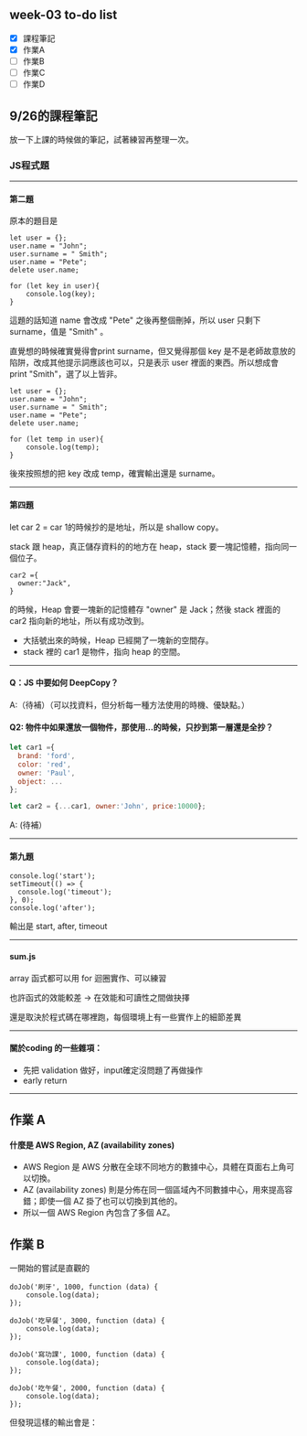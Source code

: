 ## week-03 to-do list
- [x] 課程筆記
- [x] 作業A
- [ ] 作業B
- [ ] 作業C
- [ ] 作業D

## 9/26的課程筆記

放一下上課的時候做的筆記，試著練習再整理一次。

### JS程式題
---
#### 第二題
原本的題目是
``` JS
let user = {};
user.name = "John";
user.surname = " Smith";
user.name = "Pete";
delete user.name;

for (let key in user){
    console.log(key);
}
```

這題的話知道 name 會改成 "Pete" 之後再整個刪掉，所以 user 只剩下 surname，值是 "Smith" 。

直覺想的時候確實覺得會print surname，但又覺得那個 key 是不是老師故意放的陷阱，改成其他提示詞應該也可以，只是表示 user 裡面的東西。所以想成會 print "Smith"，選了以上皆非。

```JS
let user = {};
user.name = "John";
user.surname = " Smith";
user.name = "Pete";
delete user.name;

for (let temp in user){
    console.log(temp);
}
```
後來按照想的把 key 改成 temp，確實輸出還是 surname。

---
#### 第四題
let car 2 = car 1的時候抄的是地址，所以是 shallow copy。

stack 跟 heap，真正儲存資料的的地方在 heap，stack 要一塊記憶體，指向同一個位子。

```JS
car2 ={
  owner:"Jack",
}
```

的時候，Heap 會要一塊新的記憶體存 "owner" 是 Jack；然後 stack 裡面的 car2 指向新的地址，所以有成功改到。

- 大括號出來的時候，Heap 已經開了一塊新的空間存。
- stack 裡的 car1 是物件，指向 heap 的空間。

---
#### Q：JS 中要如何 DeepCopy？

A:（待補）（可以找資料，但分析每一種方法使用的時機、優缺點。）

#### Q2: 物件中如果還放一個物件，那使用...的時候，只抄到第一層還是全抄？

```jsx
let car1 ={
  brand: 'ford',
  color: 'red',
  owner: 'Paul',
  object: ...
};
```

```jsx
let car2 = {...car1, owner:'John', price:10000};
```

A: (待補）

---
#### 第九題

```Js
console.log('start');
setTimeout(() => {
  console.log('timeout');
}, 0);
console.log('after');
```
輸出是 start, after, timeout

---
#### sum.js

array 函式都可以用 for 迴圈實作、可以練習

也許函式的效能較差 → 在效能和可讀性之間做抉擇

還是取決於程式碼在哪裡跑，每個環境上有一些實作上的細節差異

---
#### 關於coding 的一些雜項：

- 先把 validation 做好，input確定沒問題了再做操作
- early return

---

## 作業 A

#### 什麼是 AWS Region, AZ (availability zones)

- AWS Region 是 AWS 分散在全球不同地方的數據中心，具體在頁面右上角可以切換。
- AZ (availability zones) 則是分佈在同一個區域內不同數據中心，用來提高容錯；即使一個 AZ 掛了也可以切換到其他的。
- 所以一個 AWS Region 內包含了多個 AZ。

作業 B
---
一開始的嘗試是直觀的

```JS
doJob('刷牙', 1000, function (data) {
    console.log(data);
});

doJob('吃早餐', 3000, function (data) {
    console.log(data);
});

doJob('寫功課', 1000, function (data) {
    console.log(data);
});

doJob('吃午餐', 2000, function (data) {
    console.log(data);
});
```
但發現這樣的輸出會是：
![]()

